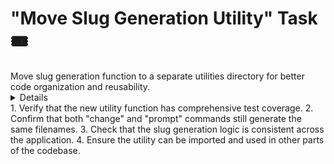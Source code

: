 # "Move Slug Generation Utility" Task 🎟️

<Description>
Move slug generation function to a separate utilities directory for better code organization and reusability.
</Description>

<Details>
The current implementation has the description sanitization logic embedded in the handleNewCommand function. This task involves:

1. Create a new utility function in the utils directory:
   ```typescript
   // packages/cli/src/utils/slug.ts
   export function generateSlug(text: string): string {
     return text
       .replace(/[^a-zA-Z0-9\s-]/g, "") // Remove non-alphanumeric chars (except spaces and dashes)
       .replace(/\s+/g, "_"); // Replace spaces with underscores
   }
   ```

2. Add tests for the slug generation function:
   ```typescript
   // packages/cli/src/utils/slug.spec.ts
   import { describe, it, expect } from "vitest";
   import { generateSlug } from "./slug";
   
   describe("generateSlug", () => {
     it("should replace spaces with underscores", () => {
       expect(generateSlug("hello world")).toBe("hello_world");
     });
     
     it("should remove special characters", () => {
       expect(generateSlug("hello@world!")).toBe("helloworld");
     });
     
     // Add more test cases
   });
   ```

3. Update the handleNewCommand function to use this utility.

4. Consider adding more options to the slug generator for flexibility.

This will improve code organization and make the slug generation logic reusable across the codebase.
</Details>

<Tests>
1. Verify that the new utility function has comprehensive test coverage.
2. Confirm that both "change" and "prompt" commands still generate the same filenames.
3. Check that the slug generation logic is consistent across the application.
4. Ensure the utility can be imported and used in other parts of the codebase.
</Tests>
